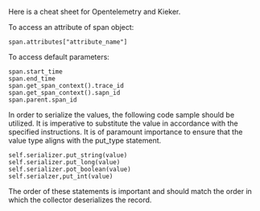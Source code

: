 Here is a cheat sheet for Opentelemetry and Kieker.


To access an attribute of span object:
```
span.attributes["attribute_name"]
```
To access default parameters:


```
span.start_time 
span.end_time
span.get_span_context().trace_id
span.get_span_context().sapn_id
span.parent.span_id
```

In order to serialize the values, the following code sample should be utilized. It is imperative to substitute the value in accordance with the specified instructions. It is of paramount importance to ensure that the value type aligns with the put_type statement. 
```
self.serializer.put_string(value)
self.serializer.put_long(value)
self.serializer.pot_boolean(value)
self.serialzer,put_int(value)
```
The order of these statements is important and should match the order in which the collector deserializes the record.
